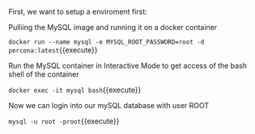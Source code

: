 First, we want to setup a enviroment first:

Pulliing the MySQL image and running it on a docker container

`docker run --name mysql -e MYSQL_ROOT_PASSWORD=root -d percona:latest`{{execute}} 

Run the MySQL container in Interactive Mode to get access of the bash shell of the container

`docker exec -it mysql bash`{{execute}} 

Now we can login into our mySQL database with user ROOT

`mysql -u root -proot`{{execute}} 
